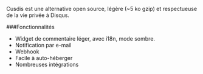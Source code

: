 Cusdis est une alternative open source, légère (~5 ko gzip) et respectueuse de la vie privée à Disqus.

###Fonctionnalités

- Widget de commentaire léger, avec i18n, mode sombre.
- Notification par e-mail
- Webhook
- Facile à auto-héberger
- Nombreuses intégrations
